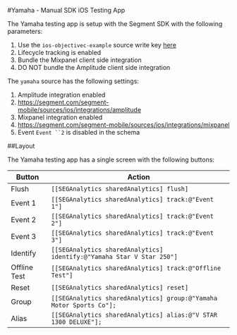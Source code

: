 #Yamaha - Manual SDK iOS Testing App

The Yamaha testing app is setup with the Segment SDK with the following parameters:

1. Use the `ios-objectivec-example`  source write key [here](https://segment.com/segment-mobile/sources/ios/settings/keys)
2. Lifecycle tracking is enabled
3. Bundle the Mixpanel client side integration
4. DO NOT bundle the Amplitude client side integration

The `yamaha` source has the following settings:

1. Amplitude integration enabled
  1. https://segment.com/segment-mobile/sources/ios/integrations/amplitude
2. Mixpanel integration enabled
  1. https://segment.com/segment-mobile/sources/ios/integrations/mixpanel
3. Event `Event ``2` is disabled in the schema


##Layout

The Yamaha testing app has a single screen with the following buttons:

|Button   | Action  |
|---|---|
|Flush| `[[SEGAnalytics sharedAnalytics] flush]` |
|Event 1| `[[SEGAnalytics sharedAnalytics] track:@"Event 1"]` |
|Event 2| `[[SEGAnalytics sharedAnalytics] track:@"Event 2"]` |
|Event 3| `[[SEGAnalytics sharedAnalytics] track:@"Event 3"]` |
|Identify| `[[SEGAnalytics sharedAnalytics] identify:@"Yamaha Star V Star 250"]` |
|Offline Test| `[[SEGAnalytics sharedAnalytics] track:@"Offline Test"]` |
|Reset| `[[SEGAnalytics sharedAnalytics] reset]`|
|Group| `[[SEGAnalytics sharedAnalytics] group:@"Yamaha Motor Sports Co"];` |
|Alias| `[[SEGAnalytics sharedAnalytics] alias:@"V STAR 1300 DELUXE"];` |
